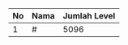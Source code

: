 | No | Nama            | Jumlah Level |
|----|-----------------|--------------|
| 1  | #    |    5096        |
